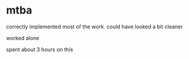 # mtba

correctly implemented most of the work. could have looked a bit cleaner

worked alone

spent about 3 hours on this
